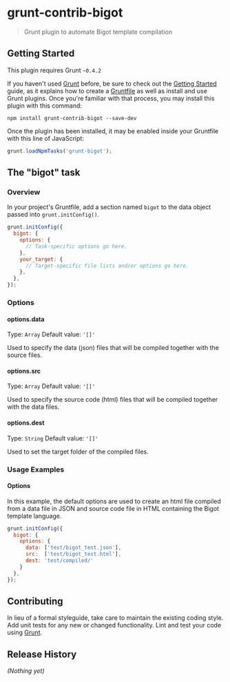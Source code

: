 # grunt-contrib-bigot

> Grunt plugin to automate Bigot template compilation

## Getting Started
This plugin requires Grunt `~0.4.2`

If you haven't used [Grunt](http://gruntjs.com/) before, be sure to check out the [Getting Started](http://gruntjs.com/getting-started) guide, as it explains how to create a [Gruntfile](http://gruntjs.com/sample-gruntfile) as well as install and use Grunt plugins. Once you're familiar with that process, you may install this plugin with this command:

```shell
npm install grunt-contrib-bigot --save-dev
```

Once the plugin has been installed, it may be enabled inside your Gruntfile with this line of JavaScript:

```js
grunt.loadNpmTasks('grunt-bigot');
```

## The "bigot" task

### Overview
In your project's Gruntfile, add a section named `bigot` to the data object passed into `grunt.initConfig()`.

```js
grunt.initConfig({
  bigot: {
    options: {
      // Task-specific options go here.
    },
    your_target: {
      // Target-specific file lists and/or options go here.
    },
  },
});
```

### Options

#### options.data
Type: `Array`
Default value: `'[]'`

Used to specify the data (json) files that will be compiled together with the source files.

#### options.src
Type: `Array`
Default value: `'[]'`

Used to specify the source code (html) files that will be compiled together with the data files.

#### options.dest
Type: `String`
Default value: `'[]'`

Used to set the target folder of the compiled files.

### Usage Examples

#### Options
In this example, the default options are used to create an html file compiled from a data file in JSON and source code file in HTML containing the Bigot template language.

```js
grunt.initConfig({
  bigot: {
    options: {
      data: ['test/bigot_test.json'],
      src:  ['test/bigot_test.html'],
      dest: 'test/compiled/'
    }
  },
});
```

## Contributing
In lieu of a formal styleguide, take care to maintain the existing coding style. Add unit tests for any new or changed functionality. Lint and test your code using [Grunt](http://gruntjs.com/).

## Release History
_(Nothing yet)_
